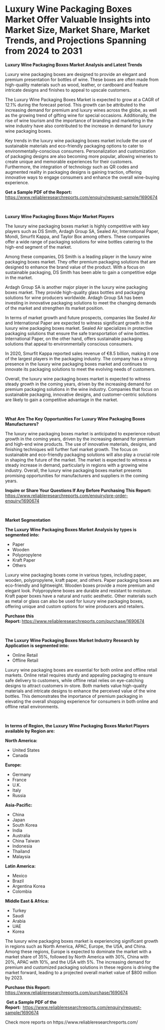 <p><h1>Luxury Wine Packaging Boxes Market Offer Valuable Insights into Market Size, Market Share, Market Trends, and Projections Spanning from 2024 to 2031</h1></p><p><strong>Luxury Wine Packaging Boxes Market Analysis and Latest Trends</strong></p>
<p><p>Luxury wine packaging boxes are designed to provide an elegant and premium presentation for bottles of wine. These boxes are often made from high-quality materials such as wood, leather, or cardboard and feature intricate designs and finishes to appeal to upscale customers.</p><p>The Luxury Wine Packaging Boxes Market is expected to grow at a CAGR of 12.1% during the forecast period. This growth can be attributed to the increasing demand for premium and luxury wines across the globe, as well as the growing trend of gifting wine for special occasions. Additionally, the rise of wine tourism and the importance of branding and marketing in the wine industry have also contributed to the increase in demand for luxury wine packaging boxes.</p><p>Key trends in the luxury wine packaging boxes market include the use of sustainable materials and eco-friendly packaging options to cater to environmentally-conscious consumers. Personalization and customization of packaging designs are also becoming more popular, allowing wineries to create unique and memorable experiences for their customers. Furthermore, the integration of technology such as QR codes and augmented reality in packaging designs is gaining traction, offering innovative ways to engage consumers and enhance the overall wine-buying experience.</p></p>
<p><strong>Get a Sample PDF of the Report:&nbsp;</strong> <a href="https://www.reliableresearchreports.com/enquiry/request-sample/1690674">https://www.reliableresearchreports.com/enquiry/request-sample/1690674</a></p>
<p>&nbsp;</p>
<p><strong>Luxury Wine Packaging Boxes Major Market Players</strong></p>
<p><p>The luxury wine packaging boxes market is highly competitive with key players such as DS Smith, Ardagh Group SA, Sealed Air, International Paper, Mondi, Smurfit Kappa, and Taylor Box among others. These companies offer a wide range of packaging solutions for wine bottles catering to the high-end segment of the market.</p><p>Among these companies, DS Smith is a leading player in the luxury wine packaging boxes market. They offer premium packaging solutions that are designed to enhance the brand value of the product. With a focus on sustainable packaging, DS Smith has been able to gain a competitive edge in the market.</p><p>Ardagh Group SA is another major player in the luxury wine packaging boxes market. They provide high-quality glass bottles and packaging solutions for wine producers worldwide. Ardagh Group SA has been investing in innovative packaging solutions to meet the changing demands of the market and strengthen its market position.</p><p>In terms of market growth and future prospects, companies like Sealed Air and International Paper are expected to witness significant growth in the luxury wine packaging boxes market. Sealed Air specializes in protective packaging solutions that ensure the safe transportation of wine bottles. International Paper, on the other hand, offers sustainable packaging solutions that appeal to environmentally conscious consumers.</p><p>In 2020, Smurfit Kappa reported sales revenue of €8.5 billion, making it one of the largest players in the packaging industry. The company has a strong presence in the luxury wine packaging boxes market and continues to innovate its packaging solutions to meet the evolving needs of customers.</p><p>Overall, the luxury wine packaging boxes market is expected to witness steady growth in the coming years, driven by the increasing demand for premium packaging solutions in the wine industry. Companies that focus on sustainable packaging, innovative designs, and customer-centric solutions are likely to gain a competitive advantage in the market.</p></p>
<p>&nbsp;</p>
<p><strong>What Are The Key Opportunities For Luxury Wine Packaging Boxes Manufacturers?</strong></p>
<p><p>The luxury wine packaging boxes market is anticipated to experience robust growth in the coming years, driven by the increasing demand for premium and high-end wine products. The use of innovative materials, designs, and finishing techniques will further fuel market growth. The focus on sustainable and eco-friendly packaging solutions will also play a crucial role in shaping the future of the market. The market is expected to witness a steady increase in demand, particularly in regions with a growing wine industry. Overall, the luxury wine packaging boxes market presents promising opportunities for manufacturers and suppliers in the coming years.</p></p>
<p><strong>Inquire or Share Your Questions If Any Before Purchasing This Report:</strong> <a href="https://www.reliableresearchreports.com/enquiry/pre-order-enquiry/1690674">https://www.reliableresearchreports.com/enquiry/pre-order-enquiry/1690674</a></p>
<p>&nbsp;</p>
<p><strong>Market Segmentation</strong></p>
<p><strong>The Luxury Wine Packaging Boxes Market Analysis by types is segmented into:</strong></p>
<p><ul><li>Paper</li><li>Wooden</li><li>Polypropylene</li><li>Kraft Paper</li><li>Others</li></ul></p>
<p><p>Luxury wine packaging boxes come in various types, including paper, wooden, polypropylene, kraft paper, and others. Paper packaging boxes are eco-friendly and lightweight. Wooden boxes provide a more premium and elegant look. Polypropylene boxes are durable and resistant to moisture. Kraft paper boxes have a natural and rustic aesthetic. Other materials such as metal or glass can also be used for luxury wine packaging boxes, offering unique and custom options for wine producers and retailers.</p></p>
<p><strong>Purchase this Report:&nbsp;</strong><a href="https://www.reliableresearchreports.com/purchase/1690674">https://www.reliableresearchreports.com/purchase/1690674</a></p>
<p>&nbsp;</p>
<p><strong>The Luxury Wine Packaging Boxes Market Industry Research by Application is segmented into:</strong></p>
<p><ul><li>Online Retail</li><li>Offline Retail</li></ul></p>
<p><p>Luxury wine packaging boxes are essential for both online and offline retail markets. Online retail requires sturdy and appealing packaging to ensure safe delivery to customers, while offline retail relies on eye-catching designs to attract customers in-store. Both markets value high-quality materials and intricate designs to enhance the perceived value of the wine bottles. This demonstrates the importance of premium packaging in elevating the overall shopping experience for consumers in both online and offline retail environments.</p></p>
<p>&nbsp;</p>
<p><strong>In terms of Region, the Luxury Wine Packaging Boxes Market Players available by Region are:</strong></p>
<p>
    <p> <strong> North America: </strong>
        <ul>
            <li>United States</li>
            <li>Canada</li>
        </ul>
        </p> 
    <p> <strong> Europe: </strong>
        <ul>
            <li>Germany</li>
            <li>France</li>
            <li>U.K.</li>
            <li>Italy</li>
            <li>Russia</li>
        </ul>
        </p> 
    <p> <strong> Asia-Pacific: </strong>
        <ul>
            <li>China</li>
            <li>Japan</li>
            <li>South Korea</li>
            <li>India</li>
            <li>Australia</li>
            <li>China Taiwan</li>
            <li>Indonesia</li>
            <li>Thailand</li>
            <li>Malaysia</li>
        </ul>
        </p> 
    <p> <strong> Latin America: </strong>
        <ul>
            <li>Mexico</li>
            <li>Brazil</li>
            <li>Argentina Korea</li>
            <li>Colombia</li>
        </ul>
        </p> 
    <p> <strong> Middle East & Africa: </strong>
        <ul>
            <li>Turkey</li>
            <li>Saudi</li>
            <li>Arabia</li>
            <li>UAE</li>
            <li>Korea</li>
        </ul>
    </p>
    </p>
<p><p>The luxury wine packaging boxes market is experiencing significant growth in regions such as North America, APAC, Europe, the USA, and China. Among these regions, Europe is expected to dominate the market with a market share of 35%, followed by North America with 30%, China with 20%, APAC with 10%, and the USA with 5%. The increasing demand for premium and customized packaging solutions in these regions is driving the market forward, leading to a projected overall market value of $800 million by 2023.</p></p>
<p><strong>Purchase this Report: </strong><a href="https://www.reliableresearchreports.com/purchase/1690674">https://www.reliableresearchreports.com/purchase/1690674</a></p>
<p>&nbsp;<strong>Get a Sample PDF of the Report:&nbsp;&nbsp;</strong><a href="https://www.reliableresearchreports.com/enquiry/request-sample/1690674">https://www.reliableresearchreports.com/enquiry/request-sample/1690674</a></p>
<p><strong></strong></p>
<p>Check more reports on https://www.reliableresearchreports.com/</p>